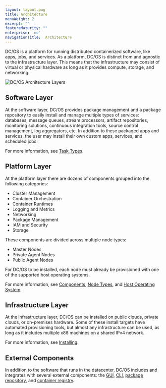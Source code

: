 ```yaml
---
layout: layout.pug
title: Architecture
menuWeight: 2
excerpt: ""
featureMaturity: ""
enterprise: 'no'
navigationTitle:  Architecture
---
```


<!-- This source repo for this topic is https://github.com/dcos/dcos-docs -->


DC/OS is a platform for running distributed containerized software, like apps, jobs, and services. As a platform, DC/OS is distinct from and agnostic to the infrastructure layer. This means that the infrastructure may consist of virtual or physical hardware as long as it provides compute, storage, and networking.

![DC/OS Architecture Layers](/docs/1.9/img/dcos-architecture-layers.png)

## Software Layer

At the software layer, DC/OS provides package management and a package repository to easily install and manage multiple types of services: databases, message queues, stream processors, artifact repositories, monitoring solutions, continuous integration tools, source control management, log aggregators, etc. In addition to these packaged apps and services, the user may install their own custom apps, services, and scheduled jobs.

For more information, see [Task Types](/docs/1.9/overview/architecture/task-types/).

## Platform Layer

At the platform layer there are dozens of components grouped into the following categories:

- Cluster Management
- Container Orchestration
- Container Runtimes
- Logging and Metrics
- Networking
- Package Management
- IAM and Security
- Storage

These components are divided across multiple node types:

- Master Nodes
- Private Agent Nodes
- Public Agent Nodes

For DC/OS to be installed, each node must already be provisioned with one of the supported host operating systems.

For more information, see [Components](/docs/1.9/overview/architecture/components/), [Node Types](/docs/1.9/overview/architecture/node-types/), and [Host Operating System](/docs/1.9/overview/concepts/#host-operating-system).

## Infrastructure Layer

At the infrastructure layer, DC/OS can be installed on public clouds, private clouds, or on-premises hardware. Some of these install targets have automated provisioning tools, but almost any infrastructure can be used, as long as it includes multiple x86 machines on a shared IPv4 network.

For more information, see [Installing](/docs/1.9/installing/).

## External Components

In addition to the software that runs in the datacenter, DC/OS includes and integrates with several external components: the [GUI](/docs/1.9/gui/), [CLI](/docs/1.9/cli/), [package repository](/docs/1.9/administering-clusters/repo/), and [container registry](/docs/1.9/overview/concepts/#container-registry).
